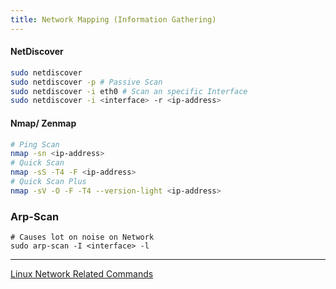 ```yaml
---
title: Network Mapping (Information Gathering)
---
```


#### NetDiscover

````bash
sudo netdiscover
sudo netdiscover -p # Passive Scan
sudo netdiscover -i eth0 # Scan an specific Interface
sudo netdiscover -i <interface> -r <ip-address>
````

#### Nmap/ Zenmap

````bash
# Ping Scan
nmap -sn <ip-address> 
# Quick Scan
nmap -sS -T4 -F <ip-address> 
# Quick Scan Plus
nmap -sV -O -F -T4 --version-light <ip-address>
````

### Arp-Scan

````shell
# Causes lot on noise on Network
sudo arp-scan -I <interface> -l
````

---

[Linux Network Related Commands](../../Operating%20System/Linux/Commands/Linux%20Network%20Related%20Commands.md)